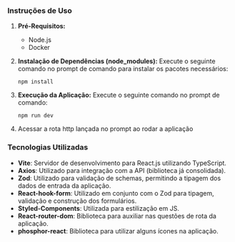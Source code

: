 ### Instruções de Uso

1. **Pré-Requisitos:**
   - Node.js
   - Docker

2. **Instalação de Dependências (node_modules):**
   Execute o seguinte comando no prompt de comando para instalar os pacotes necessários:

    ```shell
    npm install
    ```

3. **Execução da Aplicação:**
Execute o seguinte comando no prompt de comando:

    ```shell
    npm run dev
    ```

4. Acessar a rota http lançada no prompt ao rodar a aplicação

### Tecnologias Utilizadas

- **Vite**: Servidor de desenvolvimento para React.js utilizando TypeScript.
- **Axios**: Utilizado para integração com a API (biblioteca já consolidada).
- **Zod**: Utilizado para validação de schemas, permitindo a tipagem dos dados de entrada da aplicação.
- **React-hook-form**: Utilizado em conjunto com o Zod para tipagem, validação e construção dos formulários.
- **Styled-Components**: Utilizada para estilização em JS.
- **React-router-dom**: Biblioteca para auxiliar nas questões de rota da aplicação.
- **phosphor-react**: Biblioteca para utilizar alguns ícones na aplicação.
